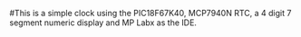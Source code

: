 #This is a simple clock using the PIC18F67K40, MCP7940N RTC, a 4 digit 7 segment numeric display and MP Labx as the IDE.
